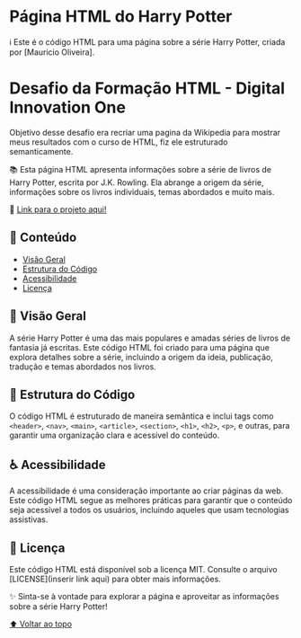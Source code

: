 # Página HTML do Harry Potter
ℹ️ Este é o código HTML para uma página sobre a série Harry Potter, criada por [Mauricio Oliveira].

# Desafio da Formação HTML - Digital Innovation One
Objetivo desse desafio era recriar uma pagina da Wikipedia para mostrar meus resultados com o curso de HTML, fiz ele estruturado semanticamente.

📚 Esta página HTML apresenta informações sobre a série de livros de Harry Potter, escrita por J.K. Rowling. Ela abrange a origem da série, informações sobre os livros individuais, temas abordados e muito mais.

🔗 [Link para o projeto aqui!](https://estudo-desafio-dio-recriando-wikipedia.vercel.app/)

## 📝 Conteúdo

- [Visão Geral](#vis%C3%A3o-geral)
- [Estrutura do Código](#estrutura-do-c%C3%B3digo)
- [Acessibilidade](#acessibilidade)
- [Licença](#licen%C3%A7a)

## 📜 Visão Geral

A série Harry Potter é uma das mais populares e amadas séries de livros de fantasia já escritas. Este código HTML foi criado para uma página que explora detalhes sobre a série, incluindo a origem da ideia, publicação, tradução e temas abordados nos livros.

## 🧰 Estrutura do Código

O código HTML é estruturado de maneira semântica e inclui tags como `<header>`, `<nav>`, `<main>`, `<article>`, `<section>`, `<h1>`, `<h2>`, `<p>`, e outras, para garantir uma organização clara e acessível do conteúdo.

## ♿ Acessibilidade

A acessibilidade é uma consideração importante ao criar páginas da web. Este código HTML segue as melhores práticas para garantir que o conteúdo seja acessível a todos os usuários, incluindo aqueles que usam tecnologias assistivas.

## 📜 Licença

Este código HTML está disponível sob a licença MIT. Consulte o arquivo [LICENSE](inserir link aqui) para obter mais informações.

✨ Sinta-se à vontade para explorar a página e aproveitar as informações sobre a série Harry Potter!

[⬆️ Voltar ao topo](#p%C3%A1gina-html-do-harry-potter)
